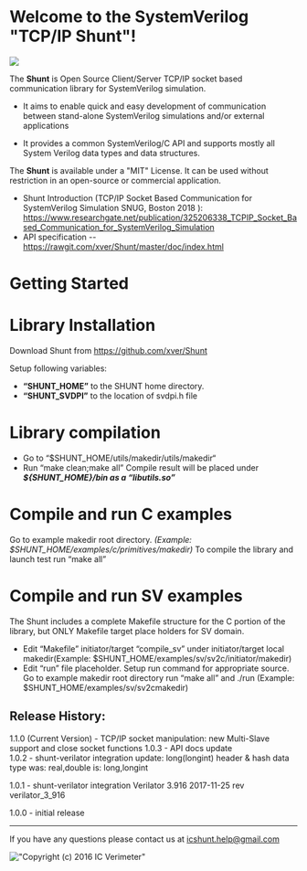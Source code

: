 # Welcome to the **SystemVerilog "TCP/IP Shunt"**!

![](https://github.com/xver/Shunt/blob/master/doc/shut_log_min.png)



The **Shunt** is Open Source Client/Server TCP/IP socket based communication library for SystemVerilog simulation.

* It aims to enable quick and easy development of communication between stand-alone SystemVerilog simulations and/or external applications

* It provides a common SystemVerilog/C API and supports mostly all System Verilog data types and data structures.

The **Shunt** is available under a "MIT" License. It can be used without restriction in an open-source or commercial application.

*  Shunt Introduction (TCP/IP Socket Based Communication for SystemVerilog Simulation SNUG, Boston 2018 ): 
https://www.researchgate.net/publication/325206338_TCPIP_Socket_Based_Communication_for_SystemVerilog_Simulation
*  API specification  -- https://rawgit.com/xver/Shunt/master/doc/index.html

# Getting Started

# Library Installation

Download Shunt from https://github.com/xver/Shunt

Setup following variables:
 - **“SHUNT_HOME”**  to the SHUNT home directory.
 - **“SHUNT_SVDPI”** to the location of svdpi.h file

# Library compilation
 - Go to “$SHUNT_HOME/utils/makedir/utils/makedir“
 - Run “make clean;make all”
Compile result will be placed under ***${SHUNT_HOME}/bin as a “libutils.so”***

# Compile and run C examples
Go to example makedir root directory. 
*(Example: $SHUNT_HOME/examples/c/primitives/makedir)*
To compile the library and launch test run “make all”

# Compile and run SV examples
The Shunt includes a complete Makefile structure for the C portion of the library, but ONLY Makefile target place holders for SV domain.

 - Edit “Makefile” initiator/target “compile_sv” under initiator/target
   local makedir(Example: $SHUNT_HOME/examples/sv/sv2c/initiator/makedir)
 - Edit “run” file placeholder. Setup run command for appropriate
   source. Go to example makedir root directory run “make all” and ./run
(Example:  $SHUNT_HOME/examples/sv/sv2cmakedir)

Release History:
-----------------------
1.1.0 (Current Version) - TCP/IP socket manipulation: new Multi-Slave support and close socket functions
1.0.3 - API docs update  
1.0.2  - shunt-verilator integration update: 
                          long(longint) header & hash data type 
                          was: real,double is: long,longint
                          
1.0.1  - shunt-verilator integration 
                          Verilator 3.916 2017-11-25 rev verilator_3_916
        
1.0.0 - initial release

-------------------------

If you have any questions please contact us at icshunt.help@gmail.com

!["Copyright (c) 2016 IC Verimeter"](https://github.com/xver/Shunt/blob/master/doc/IcVerimeter_logo.png)

